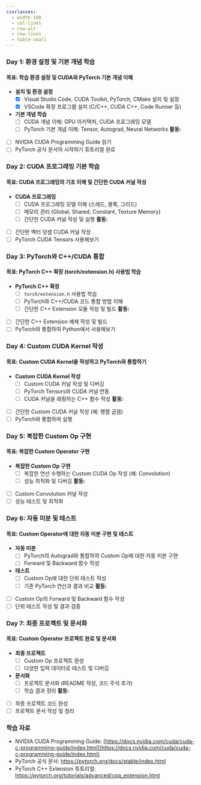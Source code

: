```yaml
---
cssclasses:
  - width-100
  - col-lines
  - row-alt
  - row-lines
  - table-small
---
```

### **Day 1: 환경 설정 및 기본 개념 학습**
#### **목표: 학습 환경 설정 및 CUDA와 PyTorch 기본 개념 이해**
- **설치 및 환경 설정**
    - [x] Visual Studio Code, CUDA Toolkit, PyTorch, CMake 설치 및 설정
    - [x] VSCode 확장 프로그램 설치 (C/C++, CUDA C++, Code Runner 등)
- **기본 개념 학습**
    - [ ] CUDA 개념 이해: GPU 아키텍처, CUDA 프로그래밍 모델
    - [ ] PyTorch 기본 개념 이해: Tensor, Autograd, Neural Networks
**활동:**
- [ ] NVIDIA CUDA Programming Guide 읽기
- [ ] PyTorch 공식 문서의 시작하기 튜토리얼 완료

### **Day 2: CUDA 프로그래밍 기본 학습**
#### **목표: CUDA 프로그래밍의 기초 이해 및 간단한 CUDA 커널 작성**
- **CUDA 프로그래밍**
    - [ ] CUDA 프로그래밍 모델 이해 (스레드, 블록, 그리드)
    - [ ] 메모리 관리 (Global, Shared, Constant, Texture Memory)
    - [ ] 간단한 CUDA 커널 작성 및 실행
**활동:**
- [ ] 간단한 벡터 덧셈 CUDA 커널 작성
- [ ] PyTorch CUDA Tensors 사용해보기
### **Day 3: PyTorch와 C++/CUDA 통합**
#### **목표: PyTorch C++ 확장 (torch/extension.h) 사용법 학습**
- **PyTorch C++ 확장**
    - [ ] `torch/extension.h` 사용법 학습
    - [ ] PyTorch와 C++/CUDA 코드 통합 방법 이해
    - [ ] 간단한 C++ Extension 모듈 작성 및 빌드
**활동:**
- [ ] 간단한 C++ Extension 예제 작성 및 빌드
- [ ] PyTorch와 통합하여 Python에서 사용해보기
### **Day 4: Custom CUDA Kernel 작성**
#### **목표: Custom CUDA Kernel을 작성하고 PyTorch와 통합하기**
- **Custom CUDA Kernel 작성**
    - [ ] Custom CUDA 커널 작성 및 디버깅
    - [ ] PyTorch Tensors와 CUDA 커널 연동
    - [ ] CUDA 커널을 래핑하는 C++ 함수 작성
**활동:**
- [ ] 간단한 Custom CUDA 커널 작성 (예: 행렬 곱셈)
- [ ] PyTorch와 통합하여 실행
### **Day 5: 복잡한 Custom Op 구현**
#### **목표: 복잡한 Custom Operator 구현**
- **복잡한 Custom Op 구현**
    - [ ] 복잡한 연산 수행하는 Custom CUDA Op 작성 (예: Convolution)
    - [ ] 성능 최적화 및 디버깅
**활동:**
- [ ] Custom Convolution 커널 작성
- [ ] 성능 테스트 및 최적화
### **Day 6: 자동 미분 및 테스트**
#### **목표: Custom Operator에 대한 자동 미분 구현 및 테스트**
- **자동 미분**
    - [ ] PyTorch의 Autograd와 통합하여 Custom Op에 대한 자동 미분 구현
    - [ ] Forward 및 Backward 함수 작성
- **테스트**
    - [ ] Custom Op에 대한 단위 테스트 작성
    - [ ] 기존 PyTorch 연산과 결과 비교
**활동:**
- [ ] Custom Op의 Forward 및 Backward 함수 작성
- [ ] 단위 테스트 작성 및 결과 검증

### **Day 7: 최종 프로젝트 및 문서화**
#### **목표: Custom Operator 프로젝트 완료 및 문서화**
- **최종 프로젝트**
    - [ ] Custom Op 프로젝트 완성
    - [ ] 다양한 입력 데이터로 테스트 및 디버깅
- **문서화**
    - [ ] 프로젝트 문서화 (README 작성, 코드 주석 추가)
    - [ ] 학습 결과 정리
**활동:**
- [ ] 최종 프로젝트 코드 완성
- [ ] 프로젝트 문서 작성 및 정리

### 학습 자료
- NVIDIA CUDA Programming Guide: [https://docs.nvidia.com/cuda/cuda-c-programming-guide/index.html](https://docs.nvidia.com/cuda/cuda-c-programming-guide/index.html)
- PyTorch 공식 문서: https://pytorch.org/docs/stable/index.html
- PyTorch C++ Extension 튜토리얼: https://pytorch.org/tutorials/advanced/cpp_extension.html